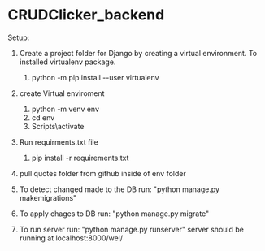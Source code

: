 # CRUDClicker_backend
Setup:

1. Create a project folder for Django by creating a virtual environment. To installed virtualenv package.
     1. python -m pip install --user virtualenv
        
2. create Virtual enviroment
     1. python -m venv env
     2. cd env
     3. Scripts\activate
        
3. Run requirments.txt file
     1. pip install -r requirements.txt
        
4. pull quotes folder from github inside of env folder
5. To detect changed made to the DB run: "python manage.py makemigrations"
6. To apply chages to DB run: "python manage.py migrate"
7. To run server run: "python manage.py runserver"
   server should be running at localhost:8000/wel/
